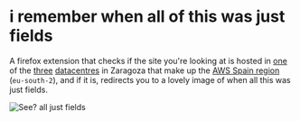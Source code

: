 # i remember when all of this was just fields

A firefox extension that checks if the site you're looking at is hosted in [one](https://www.google.co.uk/maps/place/Amazon+Web+Sevices/@41.7249938,-1.1200082,9z/data=!4m15!1m8!3m7!1s0xd5914dd5e618e91:0x49df13f1158489a8!2sZaragoza!3b1!8m2!3d41.6488226!4d-0.8890853!16zL20vMGg1bTc!3m5!1s0xd584fc15711c1cf:0xdeb562755be2fad1!8m2!3d42.10329!4d-0.4529!16s%2Fg%2F11kb8d5jlv?entry=ttu) of the [three](https://www.google.co.uk/maps/place/Amazon+AWS/@41.7249938,-1.1200082,9z/data=!4m15!1m8!3m7!1s0xd5914dd5e618e91:0x49df13f1158489a8!2sZaragoza!3b1!8m2!3d41.6488226!4d-0.8890853!16zL20vMGg1bTc!3m5!1s0xd590d5bccd78249:0x6035c3042a234472!8m2!3d41.7943703!4d-0.8468026!16s%2Fg%2F11ssx__bf8?entry=ttu) [datacentres](https://www.google.co.uk/maps/place/Amazon+data+services+spain+s.l+u./@41.7249938,-1.1200082,9z/data=!4m15!1m8!3m7!1s0xd5914dd5e618e91:0x49df13f1158489a8!2sZaragoza!3b1!8m2!3d41.6488226!4d-0.8890853!16zL20vMGg1bTc!3m5!1s0xd5923074aa0de01:0x3b9a2a7e95d4038e!8m2!3d41.5366973!4d-0.685929!16s%2Fg%2F11s166kry7?entry=ttu) in Zaragoza that make up the [AWS Spain region](https://aws.amazon.com/es/blogs/aws/now-open-aws-region-in-spain/) (`eu-south-2`), and if it is, redirects you to a lovely image of when all this was just fields.

![See? all just fields](data/images/huesca_aerial.jpg)

